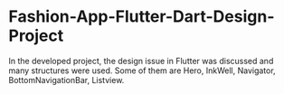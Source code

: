 # Fashion-App-Flutter-Dart-Design-Project
In the developed project, the design issue in Flutter was discussed and many structures were used. Some of them are Hero, InkWell, Navigator, BottomNavigationBar, Listview.
